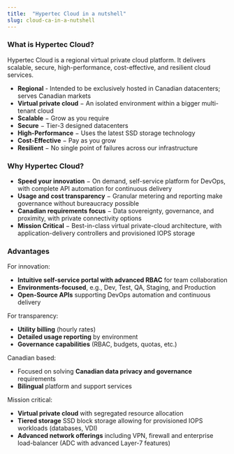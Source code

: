 ```yaml
---
title:  "Hypertec Cloud in a nutshell"
slug: cloud-ca-in-a-nutshell
---
```


### What is Hypertec Cloud?

Hypertec Cloud is a regional virtual private cloud platform. It delivers scalable, secure, high-performance, cost-effective, and resilient cloud services.

- **Regional** - Intended to be exclusively hosted in Canadian datacenters; serves Canadian markets
- **Virtual private cloud** − An isolated environment within a bigger multi-tenant cloud
- **Scalable** − Grow as you require
- **Secure** − Tier-3 designed datacenters
- **High-Performance** − Uses the latest SSD storage technology
- **Cost-Effective** − Pay as you grow
- **Resilient** − No single point of failures across our infrastructure

### Why Hypertec Cloud?

- **Speed your innovation** − On demand, self-service platform for DevOps, with complete API automation for continuous delivery
- **Usage and cost transparency** − Granular metering and reporting make governance without bureaucracy possible
- **Canadian requirements focus** − Data sovereignty, governance, and proximity, with private connectivity options
- **Mission Critical** − Best-in-class virtual private-cloud architecture, with application-delivery controllers and provisioned IOPS storage

### Advantages

For innovation:

- **Intuitive self-service portal with advanced RBAC** for team collaboration
- **Environments-focused**, e.g., Dev, Test, QA, Staging, and Production
- **Open-Source APIs** supporting DevOps automation and continuous delivery

For transparency:

- **Utility billing** (hourly rates)
- **Detailed usage reporting** by environment
- **Governance capabilities** (RBAC, budgets, quotas, etc.)

Canadian based:

- Focused on solving **Canadian data privacy and governance** requirements
- **Bilingual** platform and support services

Mission critical:

- **Virtual private cloud** with segregated resource allocation
- **Tiered storage** SSD block storage allowing for provisioned IOPS workloads (databases, VDI)
- **Advanced network offerings** including VPN, firewall and enterprise load-balancer (ADC with advanced Layer-7 features)
